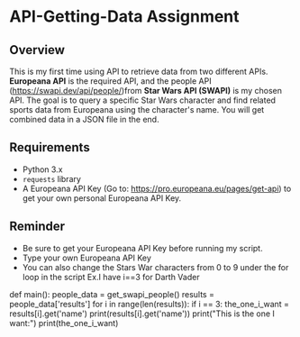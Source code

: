 # API-Getting-Data Assignment

## Overview
This is my first time using API to retrieve data from two different APIs. **Europeana API** is the required API, and the 
people API (https://swapi.dev/api/people/)from **Star Wars API (SWAPI)** is my chosen API. The goal is to query a specific Star Wars character and find related sports data from Europeana using the character's name. You will get combined data in a JSON file in the end. 

## Requirements
- Python 3.x
- `requests` library 
- A Europeana API Key (Go to: https://pro.europeana.eu/pages/get-api) to get your own personal Europeana API Key. 

## Reminder
- Be sure to get your Europeana API Key before running my script. 
- Type your own Europeana API Key
- You can also change the Stars War characters from 0 to 9 under the for loop in the script
Ex.I have i==3 for Darth Vader

def main():
    people_data = get_swapi_people()
    results = people_data['results']
    for i in range(len(results)):
        if i == 3:
            the_one_i_want = results[i].get('name')
        print(results[i].get('name'))
    print("This is the one I want:")
    print(the_one_i_want)






